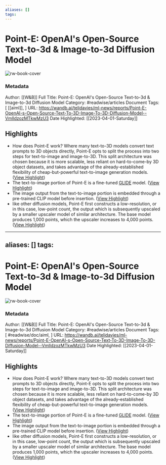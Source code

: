 ```yaml
---
aliases: []
tags:
---
```

# Point-E: OpenAI's Open-Source Text-to-3d & Image-to-3d Diffusion Model

![rw-book-cover](https://wandb.ai/logo.png)
### Metadata
Author: [[W&B]]
Full Title: Point-E: OpenAI's Open-Source Text-to-3d & Image-to-3d Diffusion Model
Category: #readwise/articles
Document Tags: [ [[aiml]], ]
URL: https://wandb.ai/telidavies/ml-news/reports/Point-E-OpenAI-s-Open-Source-Text-To-3D-Image-To-3D-Diffusion-Model--VmlldzozMTkwMzU3
Date Highlighted: [[2023-04-01-Saturday]]

## Highlights
- How does Point-E work?
  Where many text-to-3D models convert text prompts to 3D objects directly, Point-E opts to split the process into two steps for text-to-image and image-to-3D. This split architecture was chosen because it is more scalable, less reliant on hard-to-come-by 3D object datasets, and takes advantage of the already-established flexibility of cheap-but-powerful text-to-image generation models. ([View Highlight](https://read.readwise.io/read/01gwyn248vsfnjhkg4q24xw4ke))
- The text-to-image portion of Point-E is a fine-tuned [GLIDE](https://arxiv.org/abs/2112.10741) model. ([View Highlight](https://read.readwise.io/read/01gwyne4vrr33gsmb978z1y4mt))
- The image output from the text-to-image portion is embedded through a pre-trained CLIP model before insertion. ([View Highlight](https://read.readwise.io/read/01gwynbssg5vvw3gwd7bwgar2e))
- like other diffusion models, Point-E first constructs a low-resolution, or in this case, low-point count, the output which is subsequently upscaled by a smaller upscaler model of similar architecture. The base model produces 1,000 points, which the upscaler increases to 4,000 points. ([View Highlight](https://read.readwise.io/read/01gwyncyjpvwc6hwcnffhvg2f9))
---
aliases: []
tags:
---
# Point-E: OpenAI's Open-Source Text-to-3d & Image-to-3d Diffusion Model

![rw-book-cover](https://wandb.ai/logo.png)
### Metadata
Author: [[W&B]]
Full Title: Point-E: OpenAI's Open-Source Text-to-3d & Image-to-3d Diffusion Model
Category: #readwise/articles
Document Tags: [ #readwise/doc/aiml, ]
URL: https://wandb.ai/telidavies/ml-news/reports/Point-E-OpenAI-s-Open-Source-Text-To-3D-Image-To-3D-Diffusion-Model--VmlldzozMTkwMzU3
Date Highlighted: [[2023-04-01-Saturday]]

## Highlights
- How does Point-E work?
  Where many text-to-3D models convert text prompts to 3D objects directly, Point-E opts to split the process into two steps for text-to-image and image-to-3D. This split architecture was chosen because it is more scalable, less reliant on hard-to-come-by 3D object datasets, and takes advantage of the already-established flexibility of cheap-but-powerful text-to-image generation models. ([View Highlight](https://read.readwise.io/read/01gwyn248vsfnjhkg4q24xw4ke))
- The text-to-image portion of Point-E is a fine-tuned [GLIDE](https://arxiv.org/abs/2112.10741) model. ([View Highlight](https://read.readwise.io/read/01gwyne4vrr33gsmb978z1y4mt))
- The image output from the text-to-image portion is embedded through a pre-trained CLIP model before insertion. ([View Highlight](https://read.readwise.io/read/01gwynbssg5vvw3gwd7bwgar2e))
- like other diffusion models, Point-E first constructs a low-resolution, or in this case, low-point count, the output which is subsequently upscaled by a smaller upscaler model of similar architecture. The base model produces 1,000 points, which the upscaler increases to 4,000 points. ([View Highlight](https://read.readwise.io/read/01gwyncyjpvwc6hwcnffhvg2f9))

